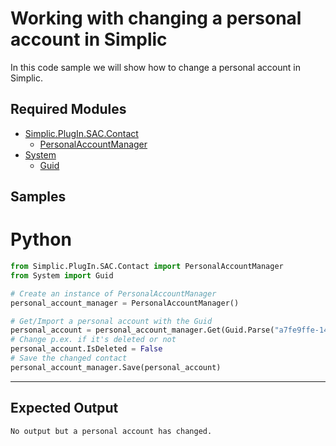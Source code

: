 # Working with changing a personal account in Simplic

In this code sample we will show how to change a personal account in Simplic.

## Required Modules

- [Simplic.PlugIn.SAC.Contact](xref:Simplic.PlugIn.SAC.Contact)
  - [PersonalAccountManager](xref:Simplic.PlugIn.SAC.Contact.PersonalAccountManager)
- [System](xref:System)
  - [Guid](xref:System.Guid)

## Samples


# Python

```python
from Simplic.PlugIn.SAC.Contact import PersonalAccountManager 
from System import Guid

# Create an instance of PersonalAccountManager
personal_account_manager = PersonalAccountManager()

# Get/Import a personal account with the Guid
personal_account = personal_account_manager.Get(Guid.Parse("a7fe9ffe-1495-43cd-a87d-ad2c45e8dc9a"))
# Change p.ex. if it's deleted or not
personal_account.IsDeleted = False
# Save the changed contact
personal_account_manager.Save(personal_account)
```
***

## Expected Output
```
No output but a personal account has changed.
```